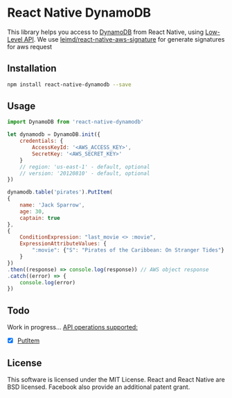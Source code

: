 # React Native DynamoDB

This library helps you access to [DynamoDB](http://docs.aws.amazon.com/amazondynamodb/latest/developerguide/Introduction.html) from React Native, using [Low-Level API](http://docs.aws.amazon.com/amazondynamodb/latest/developerguide/Programming.LowLevelAPI.html). We use [leimd/react-native-aws-signature](https://github.com/leimd/react-native-aws-signature) for generate signatures for aws request


## Installation
```bash
npm install react-native-dynamodb --save
```

## Usage
```javascript
import DynamoDB from 'react-native-dynamodb'

let dynamodb = DynamoDB.init({
    credentials: {
        AccessKeyId: '<AWS_ACCESS_KEY>',
        SecretKey: '<AWS_SECRET_KEY>'
    }
    // region: 'us-east-1' - default, optional
    // version: '20120810' - default, optional
})

dynamodb.table('pirates').PutItem(
{
    name: 'Jack Sparrow',
    age: 30,
    captain: true
},
{
    ConditionExpression: "last_movie <> :movie",
    ExpressionAttributeValues: {
        ":movie": {"S": "Pirates of the Caribbean: On Stranger Tides"}
    }
})
.then((response) => console.log(response)) // AWS object response
.catch((error) => {
    console.log(error)
})
```

## Todo
Work in progress...
[API operations supported:](http://docs.aws.amazon.com/amazondynamodb/latest/APIReference/API_Operations.html)
* [x] [PutItem](http://docs.aws.amazon.com/amazondynamodb/latest/APIReference/API_PutItem.html)

## License
This software is licensed under the MIT License.
React and React Native are BSD licensed. Facebook also provide an additional patent grant.